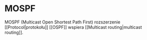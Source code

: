 # MOSPF
MOSPF (Multicast Open Shortest Path First) rozszerzenie [[Protocol|protokołu]] [[OSPF]] wspiera [[Multicast routing|multicast routing]]. 
